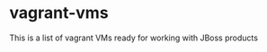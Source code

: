 vagrant-vms
====================================

This is a list of vagrant VMs ready for working with JBoss products
